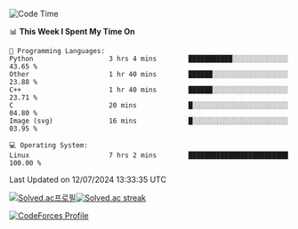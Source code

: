 
<!--START_SECTION:waka-->
![Code Time](http://img.shields.io/badge/Code%20Time-3%2C555%20hrs%2010%20mins-blue)

📊 **This Week I Spent My Time On** 

```text
💬 Programming Languages: 
Python                   3 hrs 4 mins        ███████████░░░░░░░░░░░░░░   43.65 % 
Other                    1 hr 40 mins        ██████░░░░░░░░░░░░░░░░░░░   23.88 % 
C++                      1 hr 40 mins        ██████░░░░░░░░░░░░░░░░░░░   23.71 % 
C                        20 mins             █░░░░░░░░░░░░░░░░░░░░░░░░   04.80 % 
Image (svg)              16 mins             █░░░░░░░░░░░░░░░░░░░░░░░░   03.95 % 

💻 Operating System: 
Linux                    7 hrs 2 mins        █████████████████████████   100.00 % 
```


 Last Updated on 12/07/2024 13:33:35 UTC
<!--END_SECTION:waka-->


[![Solved.ac프로필](http://mazassumnida.wtf/api/generate_badge?boj=hckim96)](https://solved.ac/hckim96)[![Solved.ac streak](http://mazandi.herokuapp.com/api?handle=hckim96&theme=dark)](https://solved.ac/hckim96)


[![CodeForces Profile](https://cf.leed.at?id=hckim96)](https://codeforces.com/profile/hckim96)

